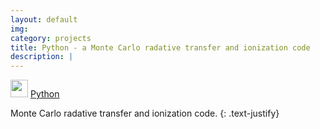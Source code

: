```yaml
---
layout: default
img:
category: projects
title: Python - a Monte Carlo radative transfer and ionization code
description: |
---
```


<img src="https://github.githubassets.com/images/modules/logos_page/GitHub-Mark.png" alt="" width="28"/> [Python](https://github.com/saultyevil/python)

Monte Carlo radative transfer and ionization code.
{: .text-justify}
